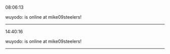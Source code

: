 08:06:13

wuyodo: is online at mike09steelers!

---

14:40:16

wuyodo: is online at mike09steelers!

---


